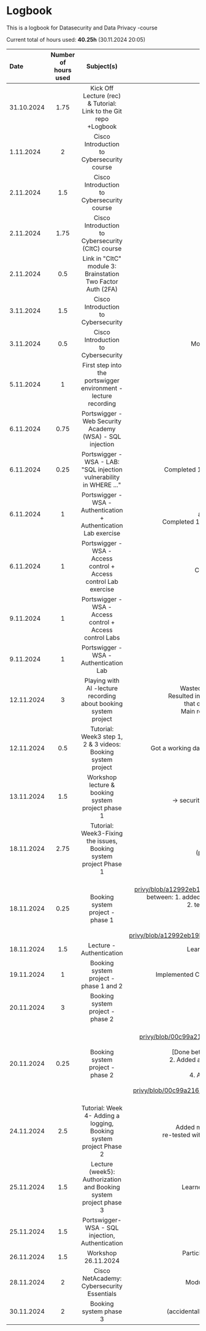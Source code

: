 # Logbook

This is a logbook for Datasecurity and Data Privacy -course

Current total of hours used: __40.25h__ (30.11.2024 20:05)


| Date         | Number of hours used | Subject(s) | outcome |
| :---         |   :---:    |     :---:                                                          |     :---:                                        |
| 31.10.2024   | 1.75       | Kick Off Lecture (rec) & Tutorial: Link to the Git repo +Logbook   | Started the course & created git repo and logbook|
| 1.11.2024    | 2          | Cisco Introduction to Cybersecurity course                         | Module 1: materials studied & quiz done |
| 2.11.2024    | 1.5        | Cisco Introduction to Cybersecurity course                         | Module 2: materials studied & quiz done |
| 2.11.2024    | 1.75       | Cisco Introduction to Cybersecurity (CItC) course                  | Module 3: materials studied & quiz done |
| 2.11.2024    | 0.5        | Link in "CItC" module 3: Brainstation Two Factor Auth (2FA)        | Gained more knowledge about Two Factor Authentication  |
| 3.11.2024    | 1.5        | Cisco Introduction to Cybersecurity                                | Module 4: materials studied & quiz done  |
| 3.11.2024    | 0.5        | Cisco Introduction to Cybersecurity                                | Module 5: materials studied & quiz done, Course Final Exam done  |
| 5.11.2024    | 1          | First step into the portswigger environment - lecture recording    | Learned about Portswigger environment,<br> Created an account to Portswigger and installed Burp Suite |
| 6.11.2024    | 0.75       | Portswigger - Web Security Academy (WSA) - SQL injection           | Learned about the basics of SQL injection  |
| 6.11.2024    | 0.25       | Portswigger - WSA - LAB: "SQL injection vulnerability in WHERE ..." | Completed 1st lab on SQL injection topic and wrote reflection about the lab exercise |
| 6.11.2024    | 1          | Portswigger - WSA - Authentication + Authentication Lab exercise   | Learned about authentication vulnerabilities<br> and brute-force attacks on password-based authentication; <br> Completed 1st lab on Authentication topic and wrote reflection about the lab exercise |
| 6.11.2024    | 1          | Portswigger - WSA - Access control + Access control Lab exercise   | learned about basics of access control up until the first lab,<br> Completed 1st lab on access control topic and wrote reflection  |
| 9.11.2024    | 1          | Portswigger - WSA - Access control + Access control Labs           | Completed 3 apprentice level labs on access control topic  |
| 9.11.2024    | 1          | Portswigger - WSA - Authentication Lab                             | Completed practitioner level lab on authentication topic  |
| 12.11.2024   | 3          | Playing with AI -lecture recording about booking system project    | Wasted a lot of time trying to replicate actions done with AI in the lecture. <br> Resulted in a database which is uncertain if it's ok or not and a website/javascript <br> that didn't display correctly by using http://localhost:8000 as address. <br> Main resulst were frustration, installed programs; Docker, Deno and Zap. |
| 12.11.2024   | 0.5       | Tutorial: Week3 step 1, 2 & 3 videos: Booking system project        | Got a working database and registration page done, security testing; 1 test done + test report|
| 13.11.2024   | 1.5       | Workshop lecture & booking system project phase 1                   | Cleared database users to test again on the same codes <br> -> security testing; 1 test done again + got "better" test report with more alerts |
| 18.11.2024   | 2.75      | Tutorial: Week3-Fixing the issues, Booking system project Phase 1   | Watched tutorial recording, worked on booking system <br> (penetration testing & improving validation of user registering) |
| 18.11.2024   | 0.25      | Booking system project -phase 1                                     | (Link to 1st report: https://github.com/heikkiro/cyber-sad-privy/blob/a12992eb19b30f58557ae23aa5034526ff1f3eb9/Registration_page_first_test.md ) [Done in between: 1. added validation rules for username (lenght(max50), username must be password), <br> 2. tested with ZAP, 3. used HAR-log file import to test again on ZAP, <br> 4. improved username email validation with Zod,<br> 5. new HAR-log to Zap and test runs, <br>(Link to 2nd report:  https://github.com/heikkiro/cyber-sad-privy/blob/a12992eb19b30f58557ae23aa5034526ff1f3eb9/registration_page_second_test_set_report.md |
| 18.11.2024    | 1.5    |   Lecture - Authentication                                            | Learned about authentication via username/password on login page |
| 19.11.2024    | 1       |  Booking system project - phase 1 and 2                              | Implemented CSS-styling and login functionality/page to Booking System project using AI |
| 20.11.2024    | 3       |  Booking system project - phase 2                                    | Implemented Booking system index page,<br> run several vulnerability test/fix cycles with zap,<br> Zap reports before and after fixes |
| 20.11.2024   | 0.25     |    Booking system project - phase 2                                  | (Link to 1st report: https://github.com/heikkiro/cyber-sad-privy/blob/00c99a216646e78effb51b24d8088f92808e12c8/Zap-report_Index_registration_login-201124_test_1.md ) <br> [Done between reports: 1. Multiple test-fix cycles (with har-logs and without),<br> 2. Added a Content Security Policy (CSP) Header (default content type, nosniff), <br>3. Added X-Frame-Options (Clickjacking alert),<br> 4. Added additional rules to CSP (form-action, frame-ancestors)],<br>  (Link to 2nd report:  https://github.com/heikkiro/cyber-sad-privy/blob/00c99a216646e78effb51b24d8088f92808e12c8/ZAP-report-2_Index_Registration_Login-201124_test-set-6.md ) |
| 24.11.2024    | 2.5     | Tutorial: Week 4- Adding a logging, Booking system project Phase 2    | Added missing logging succesful logins functionality to the booking system, <br> re-tested with Zap => no new alert types or amounts compared to the previous report  |
| 25.11.2024   | 1.5       | Lecture (week5): Authorization and Booking system project phase 3   | Learned about authorization and what's going on in BS-project phase 3 |
| 25.11.2024    | 1.5       | Portswigger-WSA - SQL injection, Authentication                    | Completed 2 SQL labs and 1 Authentication lab, <br>learned more about SQLi and authentication vulnerabilities  |
| 26.11.2024    | 1.5       | Workshop 26.11.2024                                                | Participated a workshop, Learned more about Booking system phase 3,<br> Learned about the website Kali Tools website  |
| 28.11.2024    | 2          | Cisco NetAcademy: Cybersecurity Essentials                        | Module 1: studied parts 1.0-1.3 (minus labs and packet tracer parts) |
| 30.11.2024    | 2          | Booking system phase 3                                            | replaced phase 2 codes with teacher's phase 3 codes <br> (accidentally used wrong name with a file and it took time to find out the problem), <br> started the report(phase 3) |
